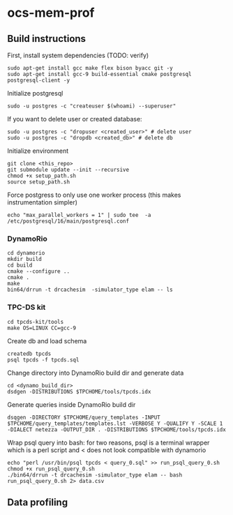 # ocs-mem-prof

## Build instructions

First, install system dependencies (TODO: verify)
```
sudo apt-get install gcc make flex bison byacc git -y
sudo apt-get install gcc-9 build-essential cmake postgresql postgresql-client -y
```

Initialize postgresql
```
sudo -u postgres -c "createuser $(whoami) --superuser"
```

If you want to delete user or created database:
```
sudo -u postgres -c "dropuser <created_user>" # delete user
sudo -u postgres -c "dropdb <created_db>" # delete db
```

Initialize environment
```
git clone <this_repo>
git submodule update --init --recursive
chmod +x setup_path.sh
source setup_path.sh
```

Force postgress to only use one worker process (this makes instrumentation simpler)
```
echo "max_parallel_workers = 1" | sudo tee  -a /etc/postgresql/16/main/postgresql.conf
```

### DynamoRio
```
cd dynamorio
mkdir build
cd build
cmake --configure ..
cmake .
make
bin64/drrun -t drcachesim  -simulator_type elam -- ls
```

### TPC-DS kit
```
cd tpcds-kit/tools
make OS=LINUX CC=gcc-9
```

Create db and load schema
```
createdb tpcds
psql tpcds -f tpcds.sql
```

Change directory into DynamoRio build dir and generate data
```
cd <dynamo_build_dir>
dsdgen -DISTRIBUTIONS $TPCHOME/tools/tpcds.idx
```

Generate queries inside DynamoRio build dir
```
dsqgen -DIRECTORY $TPCHOME/query_templates -INPUT $TPCHOME/query_templates/templates.lst -VERBOSE Y -QUALIFY Y -SCALE 1 -DIALECT netezza -OUTPUT_DIR . -DISTRIBUTIONS $TPCHOME/tools/tpcds.idx
```

Wrap psql query into bash: for two reasons, psql is a terminal wrapper which is a perl script and < does not look compatible with dynamorio
```
echo "perl /usr/bin/psql tpcds < query_0.sql" >> run_psql_query_0.sh
chmod +x run_psql_query_0.sh
./bin64/drrun -t drcachesim -simulator_type elam -- bash run_psql_query_0.sh 2> data.csv
```


## Data profiling
